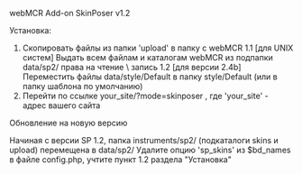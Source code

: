 webMCR Add-on SkinPoser v1.2

Установка:

1. Скопировать файлы из папки 'upload' в папку с webMCR
1.1 [для UNIX систем] Выдать всем файлам и каталогам webMCR из подпапки data/sp2/ права на чтение \ запись
1.2 [для версии 2.4b] Переместить файлы data/style/Default в папку style/Default (или в папку шаблона по умолчанию)
2. Перейти по ссылке your_site/?mode=skinposer , где 'your_site' - адрес вашего сайта

Обновление на новую версию

Начиная с версии SP 1.2, папка instruments/sp2/ (подкаталоги skins и upload) перемещена в data/sp2/
Удалите опцию 'sp_skins' из $bd_names в файле config.php, учтите пункт 1.2 раздела "Установка"